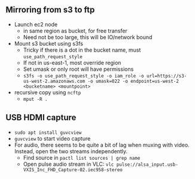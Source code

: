 <!-- njnmdoc: title="Linux Notes"  -->


## Mirroring from s3 to ftp

  * Launch ec2 node
      * in same region as bucket, for free transfer
      * Need not be too large, this will be IO/network bound
  * Mount s3 bucket using s3fs
      * Tricky if there is a dot in the bucket name, must `use_path_request_style`
      * If not in us-east-1, most override region
      * Set umask or only root will have permissions
      * `s3fs -o use_path_request_style -o iam_role -o url=https://s3-us-west-2.amazonaws.com -o umask=022 -o endpoint=us-west-2 <bucketname> <mountpoint>`
  * recursive copy using `ncftp`
      * `mput -R .`

## USB HDMI capture

  * `sudo apt install guvcview`
  * `guvcview` to start video capture
  * For audio, there seems to be quite a bit of lag when muxing with video. Instead, open the two streams independently.
    * Find source in `pactl list sources | grep name`
    * Open pulse audio stream in VLC: `vlc pulse://alsa_input.usb-VXIS_Inc_FHD_Capture-02.iec958-stereo`
